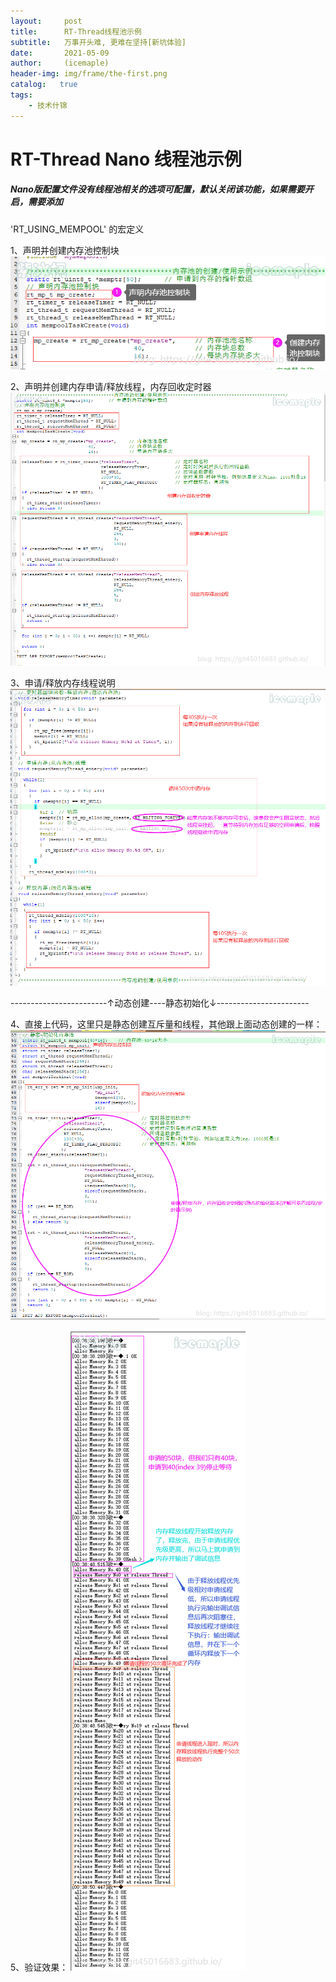 ```yaml
---
layout:     post
title:      RT-Thread线程池示例
subtitle:   万事开头难, 更难在坚持[新坑体验]
date:       2021-05-09
author:     (icemaple)
header-img: img/frame/the-first.png
catalog:   true
tags:
    - 技术什锦
---
```

# RT-Thread Nano 线程池示例
##### Nano版配置文件没有线程池相关的选项可配置，默认关闭该功能，如果需要开启，需要添加
'RT_USING_MEMPOOL' 的宏定义



1、声明并创建内存池控制块
![define](/img/frame/rt-thread/chapter6-threadpool/RTT-6-threadpool-1-define-create-threadpool.png)  

2、声明并创建内存申请/释放线程，内存回收定时器
![create](/img/frame/rt-thread/chapter6-threadpool/RTT-6-threadpool-2-create-demo-threads.png)  

3、申请/释放内存线程说明
![demo_thread](/img/frame/rt-thread/chapter6-threadpool/RTT-6-threadpool-3-thread-func.png)  

------------------------↑动态创建----静态初始化↓-----------------------

4、直接上代码，这里只是静态创建互斥量和线程，其他跟上面动态创建的一样：
![demo_thread_static](/img/frame/rt-thread/chapter6-threadpool/RTT-6-threadpool-4-init-demo-threads-static.png)  

5、验证效果：
![run](/img/frame/rt-thread/chapter6-threadpool/RTT-6-threadpool-5-run.png)  
 


